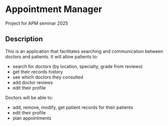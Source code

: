 # Appointment Manager

Project for APM seminar 2025

## Description

This is an application that facilitates searching and communication between doctors and patients.
It will allow patients to:

- search for doctors (by location, specialty, grade from reviews)
- get their records history
- see which doctors they consulted
- add doctor reviews
- edit their profile

Doctors will be able to:

- add, remove, modify, get patient records for their patients
- edit their profile
- plan appointments
